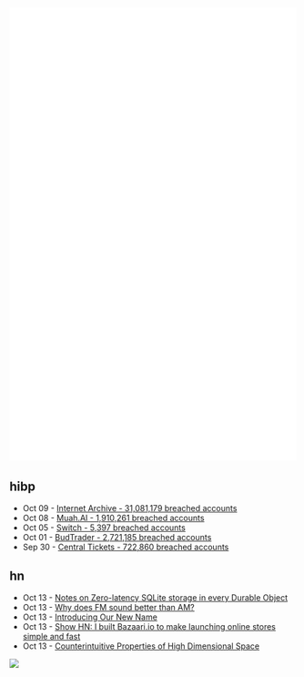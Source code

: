![Metrics](https://raw.githubusercontent.com/phixion/phixion/master/metrics.svg)

## hibp

<!--
for https://github.com/phixion/phixion/blob/main/.github/workflows/feeds.yml
-->
<!--START_SECTION:haveibeenpwnd-->
- Oct 09 - [Internet Archive - 31,081,179 breached accounts](https://haveibeenpwned.com/PwnedWebsites#InternetArchive)
- Oct 08 - [Muah.AI - 1,910,261 breached accounts](https://haveibeenpwned.com/PwnedWebsites#Muah)
- Oct 05 - [Switch - 5,397 breached accounts](https://haveibeenpwned.com/PwnedWebsites#Switch)
- Oct 01 - [BudTrader - 2,721,185 breached accounts](https://haveibeenpwned.com/PwnedWebsites#BudTrader)
- Sep 30 - [Central Tickets - 722,860 breached accounts](https://haveibeenpwned.com/PwnedWebsites#CentralTickets)
<!--END_SECTION:haveibeenpwnd-->

## hn

<!--
for https://github.com/phixion/phixion/blob/main/.github/workflows/feeds.yml
-->
<!--START_SECTION:hn-->
- Oct 13 - [Notes on Zero-latency SQLite storage in every Durable Object](https://simonwillison.net/2024/Oct/13/zero-latency-sqlite-storage-in-every-durable-object/)
- Oct 13 - [Why does FM sound better than AM?](https://www.johndcook.com/blog/2024/10/13/why-does-fm-sound-better-than-am/)
- Oct 13 - [Introducing Our New Name](https://blog.minetest.net/2024/10/13/Introducing-Our-New-Name/)
- Oct 13 - [Show HN: I built Bazaari.io to make launching online stores simple and fast](https://bazaari.io/)
- Oct 13 - [Counterintuitive Properties of High Dimensional Space](https://people.eecs.berkeley.edu/~jrs/highd/)
<!--END_SECTION:hn-->

<!--
for https://yhype.me
-->
![](https://hit.yhype.me/github/profile?user_id=13013670)

